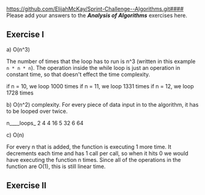 https://github.com/ElijahMcKay/Sprint-Challenge--Algorithms.git#### Please add your answers to the ***Analysis of  Algorithms*** exercises here.

## Exercise I

a) O(n^3)

The number of times that the loop has to run is n^3 (written in this example `n * n * n`).  The operation inside the while loop is just an operation in constant time, so that doesn't effect the time complexity.

if n = 10, we loop 1000 times
if n = 11, we loop 1331 times
if n = 12, we loop 1728 times


b) O(n^2) complexity.  For every piece of data input in to the algorithm, it has to be looped over twice.  

n____loops_
2     4
4     16
5     32
6     64


c) O(n)

For every n that is added, the function is executing 1 more time.  It decrements each time and has 1 call per call, so when it hits 0 we would have executing the function n times.  Since all of the operations in the function are O(1), this is still linear time.

## Exercise II


